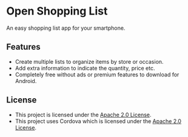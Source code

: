 # Open Shopping List
An easy shopping list app for your smartphone.

## Features
* Create multiple lists to organize items by store or occasion.
* Add extra information to indicate the quantity, price etc.
* Completely free without ads or premium features to download for Android.

## License
* This project is licensed under the [Apache 2.0 License](https://www.apache.org/licenses/LICENSE-2.0).
* This project uses Cordova which is licensed under the [Apache 2.0 License](https://www.apache.org/licenses/LICENSE-2.0).